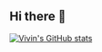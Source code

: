 ## Hi there 👋

[![Vivin's GitHub stats](https://github-readme-stats.vercel.app/api?username=vinsapr)](https://github.com/vinsapr/github-readme-stats)

<!--
**vinsapr/vinsapr** is a ✨ _special_ ✨ repository because its `README.md` (this file) appears on your GitHub profile.

Here are some ideas to get you started:

- 🔭 I’m currently working on ...
- 🌱 I’m currently learning ...
- 👯 I’m looking to collaborate on ...
- 🤔 I’m looking for help with ...
- 💬 Ask me about ...
- 📫 How to reach me: ...
- 😄 Pronouns: ...
- ⚡ Fun fact: ...
-->
